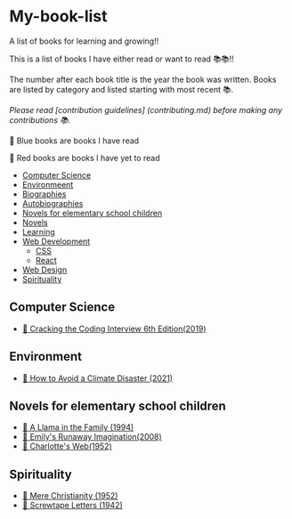 # My-book-list
A list of books for learning and growing!!

This is a list of books I have either read or want to read 📚📚!! 

The number after each book title is the year the book was written. Books are listed by category and listed starting with most recent 📚. 

_Please read [contribution guidelines] (contributing.md) before making any contributions 📚._

📘 Blue books are books I have read

📕 Red books are books I have yet to read

- [Computer Science](#computer-science)
- [Environmeent](#environment)
- [Biographies](#biographies)
- [Autobiographies](#autobiographies)
- [Novels for elementary school children](#books-for-elementary)
- [Novels](#novels)
- [Learning](#learning)
- [Web Development](#web-development)
  - [CSS](#css)
  - [React](#react)
- [Web Design](#web-design)
- [Spirituality](#spirituality)

## Computer Science
- [📕 Cracking the Coding Interview 6th Edition(2019)](http://www.crackingthecodinginterview.com/)

## Environment
- [📕 How to Avoid a Climate Disaster (2021)](https://www.gatesnotes.com/How-to-Avoid-a-Climate-Disaster)

## Novels for elementary school children
- [📘 A Llama in the Family (1994)](https://www.amazon.com/Llama-Family-Johanna-Hurwitz/dp/0688133886)
- [📘 Emily's Runaway Imagination(2008)](https://www.goodreads.com/book/show/198688.Emily_s_Runaway_Imagination)
- [📘 Charlotte's Web(1952)](https://www.goodreads.com/book/show/24178.Charlotte_s_Web)

## Spirituality
- [📘 Mere Christianity (1952)](https://www.goodreads.com/book/show/40792344-mere-christianity)
- [📘 Screwtape Letters (1942)](https://www.goodreads.com/book/show/8130077-the-screwtape-letters)
